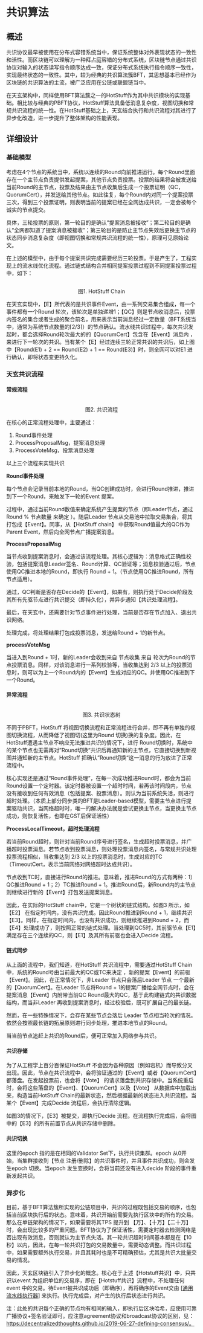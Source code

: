 # 共识算法

## 概述

共识协议最早被使用在分布式容错系统当中，保证系统整体对外表现状态的一致性和活性。而区块链可以理解为一种拜占庭容错的分布式系统，区块链节点通过共识协议对输入的状态读写指令顺序达成一致，保证分布式系统执行指令顺序一致性，实现最终状态的一致性。其中，较为经典的共识算法簇BFT，其思想基本已经作为区块链的共识算法的主流，被广泛应用在公链或联盟链当中。

在天玄架构中，同样使用BFT算法簇之一的HotStuff作为其中共识模块的实现基础。相比较与经典的PBFT协议，HotStuff算法具备低消息复杂度，视图切换和常规共识流程的统一性。在HotStuff基础之上，天玄结合执行和共识流程对其进行了异步化改造，进一步提升了整体架构的性能表现。

## 详细设计

### 基础模型

考虑在4个节点的系统当中，系统以连续的Round向前推进运行。每个Round里面存在一个主节点负责提供发起提案，其他节点负责投票。投票的结果将会被发送给当前Round的主节点，投票及结果由主节点收集后生成一个投票证明（QC，QuorumCert），并发送给其他节点。如此往复，每个Round内对同一个提案投票三次，得到三个投票证明，则表明当前的提案已经在全网达成共识，一定会被每个诚实的节点提交。

具体，三轮投票的原则，第一轮目的是确认”提案消息被接收”；第二轮目的是确认“全网都知道了提案消息被接收”；第三轮目的是防止主节点失效后更换主节点的状态同步消息复杂度（即视图切换和常规共识流程的统一性），原理可见原始论文。

在上述的模型中，由于每个提案共识完成需要经历三轮投票。于是产生了，工程实现上的流水线优化流程。通过链式结构合并相同提案投票过程到不同提案投票过程中，如下：

<div align="left">

<figure><img src="../../assets/Hotstuff chain.png" alt=""><figcaption 
 align = "middle"><p>图1. HotStuff Chain</p></figcaption></figure>

</div>

 在天玄实现中，【E】所代表的是共识事件Event，由一系列交易集合组成，每一个事件都有一个Round 轮次，该轮次是单独递增1；【QC】则是节点收消息后，投票内签名的集合或者生成的聚合前名，用来表示当前消息经过一定数量（BFT系统当中，通常为系统节点数量的⌈2/3⌉）的节点确认。流水线共识过程中，每次共识发起时，都会选择Round轮次最大的的【QuorumCert】包含在【Event】消息内 ，来进行下一轮次的共识。当有某个【E】经过连续三轮正常共识的共识后，如上图中【Round(E1) + 2 == Round(E2) + 1 ==  Round(E3)】时，则全网可以对E1 进行确认，即将状态变更持久化。

### 天玄共识流程

#### 常规流程

<div align="left">

<figure><img src="../../assets/正常共识流程.png" alt=""><figcaption align="middle"><p>图2. 共识流程</p></figcaption></figure>

</div>

在核心的正常流程处理中，主要通过：


1. Round事件处理
2. ProcessProposalMsg，提案消息处理
3. ProcessVoteMsg，投票消息处理

以上三个流程来实现共识

**Round事件处理**

每个节点会记录当前本地的Round，当QC创建成功时，会进行Round推进，推进到下一个Round，来触发下一轮的Event 提案。

过程中，通过当前Round数值来确定系统产生提案的节点（即Leader节点，通过 Round %  节点数量 来确定 ）。随后Leader 节点从交易池中拉取交易集合，将其打包成【Event】。同事，从【HotStuff chain】 中获取Round值最大的QC作为Parent Event，然后向全网节点广播提案消息。

**ProcessProposalMsg**

当节点收到提案消息时，会通过该流程处理。其核心逻辑为：消息格式正确性校验，包括提案消息Leader签名、Round计算、QC验证等；消息校验通过后，节点使用QC推进本地的Round，即执行 Round + 1。（节点使用QC推进Round，所有节点适用）。

通过，QC判断是否存在Decide的【Event】，如果有，则执行处于Decide阶段及其所有先驱节点进行共识提交（即持久化），并异步通知【共识处理流程】。

最后，在天玄中，还需要针对节点事件进行处理，当前是否存在节点加入、退出共识网络。

处理完成，将处理结果打包成投票消息，发送给Round + 1的新节点。

**processVoteMsg**

当进入到Round + 1时，新的Leader会收到来自 节点收集 来自 轮次为Round的节点投票消息。同样，对该消息进行一系列校验等，当收集达到 2/3 以上的投票消息时，则可以为上一个Round内的【Event】生成对应的QC。并使用QC推进到下一个Round。

#### 异常流程

<div align="left">

<figure><img src="../../assets/共识异常流程.png" alt=""><figcaption align = "middle"><p>图3. 共识状态树</p></figcaption></figure>

</div>

不同于PBFT，HotStuff 将视图切换流程和正常流程进行合并，即不再有单独的视图切换流程，从而降低了视图切(这里为Round 切换)换的复杂度。因此，在HotStuff遭遇主节点不响应无法推进共识的情况下，进行 Round切换时，系统中的某个节点也无需再对”Round切换“共识后再通知新的主节点，它直接切换到新视图并通知新的主节点。HotStuff 把确认”Round切换“这一消息的行为放进了正常流程中。

核心实现还是通过“Round事件处理”，在每一次成功推进Round时，都会为当前Round设置一个定时器。该定时器被设置一个超时时间，若再该时间段内，节点没有接收到任何有效消息（包括提案、投票消息）。则认为当前系统失活，则进行超时处理。（本质上部分同步类的BFT是Leader-based模型，需要主节点进行提案驱动共识，当网络超时时，唯一的解决办法就是尝试更换主节点，当更换主节点成功，则恢复活性，也即在GST后保证活性）

**ProcessLocalTimeout，超时处理流程**

若当前Round超时，则针对当前Round序号进行签名，生成超时投票消息，并广播超时投票消息。若节点收到投票消息，则处理投票消息内签名，与常规共识处理投票流程相似，当收集达到 2/3 以上的投票消息时，生成对应的TC（TimeoutCert，表示当前网络对网络超时达成共识）。

节点收到TC时，直接进行Round的推进。意味着，推进Round的方式有两种：1）QC推进Round + 1；2）TC推进Round + 1。推进Round后，新Round内的主节点则继续进行新的【Event】打包发送提案消息。

因此，在实际的HotStuff chain中，它是一个树状的链式结构。如图3 所示，如【E2】 在指定时间内，没有共识完成。因此Round推进到Round + 1，继续共识【E3】。同样，在指定时间内，也没有共识成功，则继续推进到Round + 2，而【E4】处理成功了，则按照正常的链式处理。当处理到QC5时，其前驱节点【E1】满足存在三个连续的QC，则【E1】及其所有前驱也会进入Decide 流程。

#### 链式同步

 从上面的流程中，我们知道，在HotStuff 共识流程中，需要通过HotStuff Chain 中，系统的Round号由当前最大的QC或TC来决定 ，新的提案【Event】的前驱【Event】。因此，在正常情况下，非Leader 节点只会落后Leader 节点 一个最新的【QuorumCert】。在Leader 节点将Round + 1的提案广播给全网节点时，会在提案消息【Event】内附带当前QC Round最大的QC，基于此构建链式的共识数据结构，而当非Leader 再收到提案消息时，经过校验后，既可扩展自己的最长链。

然而，在一些特殊情况下，会存在某些节点会落后 Leader 节点相当轮次的情况。依然会按照最长链的拓展原则进行同步处理，推进本地节点的Round。

当当前节点追赶上共识的Round后，便可正常加入网络参与共识。

#### 共识存储

为了从工程学上百分百保证HotStuff 不会因为各种原因（例如宕机）而导致分叉出现。因此，节点在共识流程中，会将验证通过的【Event】或者【QuorumCert】都落盘。在发起投票前，也会将【Vote】 的请求落盘到共识存储中。当系统重启时，会将这些落盘的【Event】、【QuorumCert】以及【Vote】 从数据库中加载出来，构造当前HotStuff Chain的最新状态，然后根据最新的状态进入共识流程。当某个【Event】完成Decide 流程后，会执行清除逻辑。

如图3的情况下，【E3】被提交，即执行Decide 流程。在流程执行完成后，会将图中的【E3】的所有前置节点从共识存储中删除。

#### 共识切换

这里的epoch 指的是在相同的Validator Set下，执行共识集群。epoch 从0开始，当集群接收到【节点 注册/删除】的共识事件时，并且事件共识成功，则会发生epoch 切换。当epoch 发生变换时，会将当前还没有进入decide 阶段的事件重新发起共识。

### 异步化

 目前，基于BFT算法簇所实现的公链项目中，共识的过程既包括交易的顺序，也包括当前区块执行后的状态。意味着，共识开始前需要先执行区块中的所有的交易。那么在单链架构的情况下，如果需要将其TPS 提升到 【万】、【十万】【二十万】时，会出现比较多的严重问题。BFT协议为了保证活性，需要定时器去检测网络是否出现有效消息，否则就认为主节点失活。其一轮共识超时时间基本都是在【10秒】以内，因此，在每一轮共识打包的交易数量中，需要动态调整。而共识过程中，如果需要额外执行交易，并且其耗时也是不可精确预估，尤其是共识大批量交易的情况。

因此，天玄区块链引入了异步化的概念。核心在于上述【Hotstuff共识】中，只共识以event 为组织单位的交易序，即在【Hotstuff共识】流程中，不处理任何event 中的交易。待Event被共识成功后（即确序），再将确序的Event交由 \[[通用流水线执行器](./execution-pipeline.md)] 来执行。执行完成后，对产生的执行后状态进行共识。

注：此处的共识每个正确的节点均有相同的输入，即执行后区块哈希，应使用可靠广播协议+签名验证即可。应注意agreement协议和broadcast协议的区别，见：https://decentralizedthoughts.github.io/2019-06-27-defining-consensus/。

